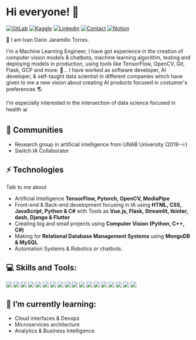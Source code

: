 # Hi everyone! :wave:

[![GitLab](https://img.shields.io/badge/SUPPORT%20AT-GITLAB-orange?style=for-the-badge&logo=GitLab)](https://gitlab.com/ivandjt226) 
[![Kaggle](https://img.shields.io/badge/CODE%20AT-KAGGLE-green?style=for-the-badge&logo=Kaggle)](https://www.kaggle.com/ivandariojaramillo) 
[![Linkedin](https://img.shields.io/badge/MY%20PROFILE-Linkedin-blue?style=for-the-badge&logo=LinkedIn)](https://linkedin.com/in/ivan-dario-jaramillo-torres-b175731a3)
[![Contact](https://img.shields.io/badge/CONTACT-GMAIL-yellow?style=for-the-badge&logo=gmail&logoColor=white)](mailto:ivandjt226@gmail.com)
[![Notion](https://img.shields.io/badge/READ%20AT-NOTION-black?style=for-the-badge&logo=Notion)](https://www.notion.so/Curso-PRO-de-ML-con-Scikit-Learn-81f5811432ee46659c52b07d3221a0b4)



🌱 I am Ivan Dario Jaramillo Torres.

I'm a Machine Learning Engineer, I have got experience in the creation of computer vision models & chatbots, machine learning algorithm, testing and deploying models in production, using tools like TensorFlow, OpenCV, Git, Flask, GCP and more. 🚀...
I have worked as software developer, AI developer, & self-taught data scientist in different companies which have given to me a new vision about creating AI products focused in costumer's preferences 🌎 

I'm especially interested in the intersection of data science focused in health :bar_chart: 

## 👯 Communities
- Research group in artificial intelligence from UNAB University (2019-♾)
- Switch IA Collaborator 

## ⚡ Technologies
Talk to me about
- Artificial Intelligence **TensorFlow, Pytorch, OpenCV, MediaPipe**
- Front-end & Back-end development focusing in IA using **HTML, CSS, JavaScript, Python & C#** with Tools as **Vue.js, Flask, Streamlit, tkinter, dash, Django & Flutter**
- Creating big and small projects using **Computer Vision (Python, C++, C#)**
- Making for **Relational Database Management Systems** using **MongoDB & MySQL**
- Automation Systems & Robotics or chatbots. 

  
##  💻 Skills and Tools:
![](https://img.shields.io/badge/Editor-VisualStudio-informational?style=flat&logo=atom&logoColor=white&color=2CD4A7) 
![](https://img.shields.io/badge/Code-Python-informational?style=flat&logo=python&logoColor=white&color=2CD4A7)
![](https://img.shields.io/badge/Code-CSharp-informational?style=flat&logo=python&logoColor=white&color=2CD4A7)
![](https://img.shields.io/badge/MachineLearning-Supervised-informational?style=flat&logoColor=white&color=2CD4A7)
![](https://img.shields.io/badge/MachineLearning-Unsupervised-informational?style=flat&logoColor=white&color=2CD4A7)
![](https://img.shields.io/badge/DeepLearning-TensorFlow-informational?style=flat&logo=pytorch&logoColor=white&color=2CD4A7)
![](https://img.shields.io/badge/NLP-RasaStack-informational?style=flat&logoColor=white&color=2CD4A7)
![](https://img.shields.io/badge/DataViz-Plotly-informational?style=flat&logo=plotly&logoColor=white&color=2CD4A7)
![](https://img.shields.io/badge/DataViz-Seaborn-informational?style=flat&logoColor=white&color=2CD4A7)
![](https://img.shields.io/badge/Deployment-Heroku-informational?style=flat&logo=heroku&logoColor=white&color=2CD4A7)
![](https://img.shields.io/badge/Deployment-FlaskAPI-informational?style=flat&logo=heroku&logoColor=white&color=2CD4A7)
![](https://img.shields.io/badge/Deployment-GCP-informational?style=flat&logo=heroku&logoColor=white&color=2CD4A7)
![](https://img.shields.io/badge/Deployment-Azure-informational?style=flat&logo=heroku&logoColor=white&color=2CD4A7)
![](https://img.shields.io/badge/Interface-Tkinter-informational?style=flat&logo=plotly&logoColor=white&color=2CD4A7)
![](https://img.shields.io/badge/Interface-Streamlit-informational?style=flat&logo=plotly&logoColor=white&color=2CD4A7)
![](https://img.shields.io/badge/Frontend-HTML-informational?style=flat&logo=html5&logoColor=white&color=2CD4A7)
![](https://img.shields.io/badge/Frontend-Bootstrap-informational?style=flat&logo=bootstrap&logoColor=white&color=2CD4A7)
![](https://img.shields.io/badge/Databases-MySQL-informational?style=flat&logo=postgresql&logoColor=white&color=2CD4A7)


## 👀 I’m currently learning: 
- Cloud interfaces & Devops
- Microservices architecture
- Analytics & Business Intelligence
